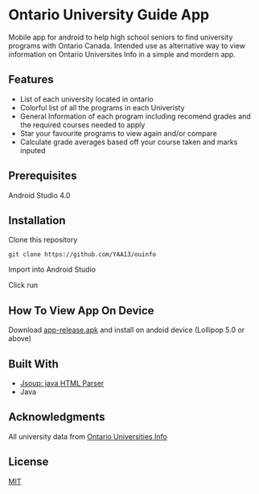 # Ontario University Guide App

Mobile app for android to help high school seniors to find university programs with Ontario Canada. 
Intended use as alternative way to view information on Ontario Universites Info in a simple and mordern app.

## Features
- List of each university located in ontario
- Colorful list of all the programs in each Univeristy
- General Information of each program including recomend grades and the required courses needed to apply
- Star your favourite programs to view again and/or compare
- Calculate grade averages based off your course taken and marks inputed 

## Prerequisites

Android Studio 4.0

## Installation

Clone this repository 
    
    git clone https://github.com/YAA13/ouinfo

Import into Android Studio

Click run

## How To View App On Device

Download [app-release.apk](https://github.com/YawA13/OntarioUniversityGuideApp/blob/master/app/release/app-release.apk) and install on andoid device (Lollipop 5.0 or above) 

## Built With
- [Jsoup: java HTML Parser](https://jsoup.org/)
- Java 

## Acknowledgments

All university data from [Ontario Universities Info](https://www.ontariouniversitiesinfo.ca/) 

## License

[MIT](https://choosealicense.com/licenses/mit/)
